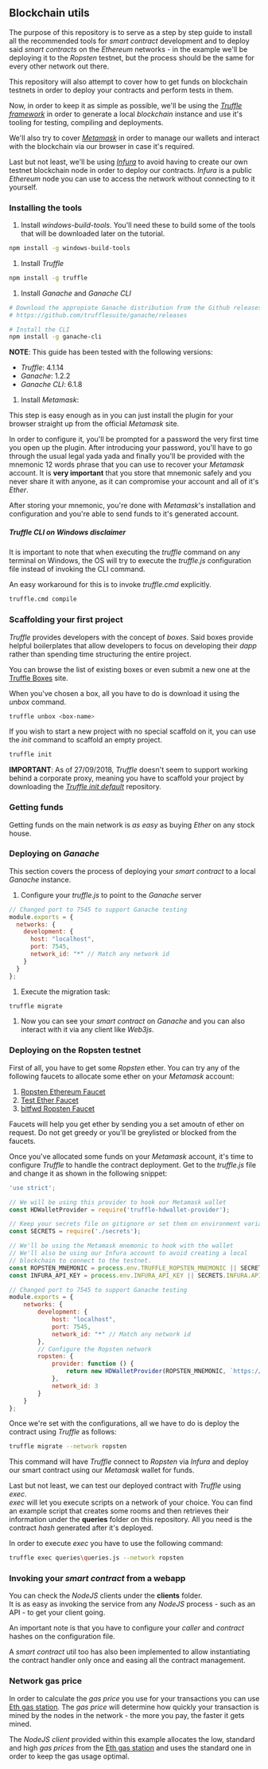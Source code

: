 ## Blockchain utils

The purpose of this repository is to serve as a step by step 
guide to install all the recommended tools for _smart contract_ 
development and to deploy said _smart contracts_ on the _Ethereum_ 
networks - in the example we'll be deploying it to the _Ropsten_ 
testnet, but the process should be the same for every other network 
out there.

This repository will also attempt to cover how to get funds on 
blockchain testnets in order to deploy your contracts and perform 
tests in them.

Now, in order to keep it as simple as possible, we'll be using 
the _[Truffle framework]_ in order to generate a local _blockchain_ 
instance and use it's tooling for testing, compiling and deployments.

We'll also try to cover _[Metamask]_ in order to manage our wallets 
and interact with the blockchain via our browser in case it's required.

Last but not least, we'll be using _[Infura]_ to avoid having to 
create our own testnet blockchain node in order to deploy our 
contracts. _Infura_ is a public _Ethereum_ node you can use to 
access the network without connecting to it yourself.

[Truffle framework]: https://truffleframework.com
[Metamask]: https://metamask.io/
[Infura]: https://infura.io/

### Installing the tools

1. Install _windows-build-tools_. You'll need these to build some of 
the tools that will be downloaded later on the tutorial.

```bash
npm install -g windows-build-tools
```

1. Install _Truffle_
```bash
npm install -g truffle
```

1. Install _Ganache_ and _Ganache CLI_
```bash
# Download the appropiate Ganache distribution from the Github releases
# https://github.com/trufflesuite/ganache/releases

# Install the CLI
npm install -g ganache-cli
```
__NOTE__: This guide has been tested with the following versions: 
* _Truffle_: 4.1.14
* _Ganache_: 1.2.2
* _Ganache CLI_: 6.1.8

1. Install _Metamask_:

This step is easy enough as in you can just install the plugin 
for your browser straight up from the official _Metamask_ site.

In order to configure it, you'll be prompted for a password the 
very first time you open up the plugin. After introducing your 
password, you'll have to go through the usual legal yada yada and 
finally you'll be provided with the mnemonic 12 words phrase that 
you can use to recover your _Metamask_ account. It is __very 
important__ that you store that mnemonic safely and you never 
share it with anyone, as it can compromise your account and 
all of it's _Ether_.

After storing your mnemonic, you're done with _Metamask_'s 
installation and configuration and you're able to send funds to 
it's generated account.

##### Truffle CLI on Windows disclaimer

It is important to note that when executing the _truffle_ command 
on any terminal on Windows, the OS will try to execute the _truffle.js_ 
configuration file instead of invoking the CLI command.

An easy workaround for this is to invoke _truffle.cmd_ explicitly.
```bash
truffle.cmd compile
```

### Scaffolding your first project

_Truffle_ provides developers with the concept of _boxes_. Said 
boxes provide helpful boilerplates that allow developers to focus 
on developing their _dapp_ rather than spending time structuring 
the entire project.

You can browse the list of existing boxes or even submit a new one 
at the [Truffle Boxes] site.

[Truffle Boxes]: https://truffleframework.com/boxes

When you've chosen a box, all you have to do is download it 
using the _unbox_ command.
```bash
truffle unbox <box-name>
```
If you wish to start a new project with no special scaffold on it, 
you can use the _init_ command to scaffold an empty project.
```bash
truffle init
```
__IMPORTANT__: As of 27/09/2018, _Truffle_ doesn't seem to support 
working behind a corporate proxy, meaning you have to scaffold 
your project by downloading the _[Truffle init default]_ repository.

[Truffle init default]: https://github.com/trufflesuite/truffle-init-default

### Getting funds 

Getting funds on the main network is _as easy_ as buying _Ether_ on 
any stock house.

### Deploying on _Ganache_

This section covers the process of deploying your _smart contract_ to 
a local _Ganache_ instance.

1. Configure your _truffle.js_ to point to the _Ganache_ server
```javascript
// Changed port to 7545 to support Ganache testing
module.exports = {
  networks: {
    development: {
      host: "localhost",
      port: 7545,
      network_id: "*" // Match any network id
    }
  }
};
```

1. Execute the migration task:
```bash
truffle migrate
```

1. Now you can see your _smart contract_ on _Ganache_ and you can also 
interact with it via any client like _Web3js_.

### Deploying on the Ropsten testnet

First of all, you have to get some _Ropsten_ ether. You can try 
any of the following faucets to allocate some ether on your 
_Metamask_ account:

1. [Ropsten Ethereum Faucet]
1. [Test Ether Faucet]
1. [bitfwd Ropsten Faucet]

[Ropsten Ethereum Faucet]: https://faucet.ropsten.be/
[Test Ether Faucet]: https://faucet.metamask.io/
[bitfwd Ropsten Faucet]: http://faucet.bitfwd.xyz/

Faucets will help you get ether by sending you a set amoutn of 
ether on request. Do not get greedy or you'll be greylisted or 
blocked from the faucets.

Once you've allocated some funds on your _Metamask_ account, 
it's time to configure _Truffle_ to handle the contract deployment.
Get to the _truffle.js_ file and change it as shown in the 
following snippet:

```javascript
'use strict';

// We will be using this provider to hook our Metamask wallet
const HDWalletProvider = require('truffle-hdwallet-provider');

// Keep your secrets file on gitignore or set them on environment variables
const SECRETS = require('./secrets');

// We'll be using the Metamask mnemonic to hook with the wallet
// We'll also be using our Infura account to avoid creating a local 
// blockchain to connect to the testnet.
const ROPSTEN_MNEMONIC = process.env.TRUFFLE_ROPSTEN_MNEMONIC || SECRETS.METAMASK.MNEMONIC;
const INFURA_API_KEY = process.env.INFURA_API_KEY || SECRETS.INFURA.API;

// Changed port to 7545 to support Ganache testing
module.exports = {
    networks: {
        development: {
            host: "localhost",
            port: 7545,
            network_id: "*" // Match any network id
        },
        // Configure the Ropsten network
        ropsten: {
            provider: function () {
                return new HDWalletProvider(ROPSTEN_MNEMONIC, `https://ropsten.infura.io/v3/${INFURA_API_KEY}`)
            },
            network_id: 3
        }
    }
};
```

Once we're set with the configurations, all we have to do is 
deploy the contract using _Truffle_ as follows:

```bash
truffle migrate --network ropsten
```

This command will have _Truffle_ connect to _Ropsten_ via 
_Infura_ and deploy our smart contract using our _Metamask_ 
wallet for funds.

Last but not least, we can test our deployed contract with 
_Truffle_ using _exec_.  
_exec_ will let you execute scripts on a network of your choice. 
You can find an example script that creates some rooms and 
then retrieves their information under the __queries__ folder on 
this repository. All you need is the contract _hash_ generated 
after it's deployed.

In order to execute _exec_ you have to use the following command:
 
```bash
truffle exec queries\queries.js --network ropsten
```

### Invoking your _smart contract_ from a webapp

You can check the _NodeJS_ clients under the __clients__ folder.  
It is as easy as invoking the service from any _NodeJS_ process - 
such as an API - to get your client going.

An important note is that you have to configure your _caller_ 
and _contract_ hashes on the configuration file.

A _smart contract_ util too has also been implemented to allow 
instantiating the contract handler only once and easing all the 
contract management.

### Network gas price

In order to calculate the _gas price_ you use for your transactions 
you can use [Eth gas station]. The 
_gas price_ will determine how quickly your transaction is mined by 
the nodes in the network - the more you pay, the faster it gets mined.

The _NodeJS client_ provided within this example allocates the low, 
standard and high _gas prices_ from the [Eth gas station] and uses 
the standard one in order to keep the gas usage optimal.

[Eth gas station]: https://ethgasstation.info/
